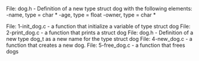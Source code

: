 File: dog.h - Definition of a new type struct dog with the following elements:
       -name, type = char *
       -age, type = float
       -owner, type = char *

File: 1-init_dog.c - a function that initialize a variable of type struct dog
File: 2-print_dog.c - a function that prints a struct dog
File: dog.h - Definition of a new type dog_t as a new name for the type struct dog
File: 4-new_dog.c -  a function that creates a new dog.
File: 5-free_dog.c - a function that frees dogs